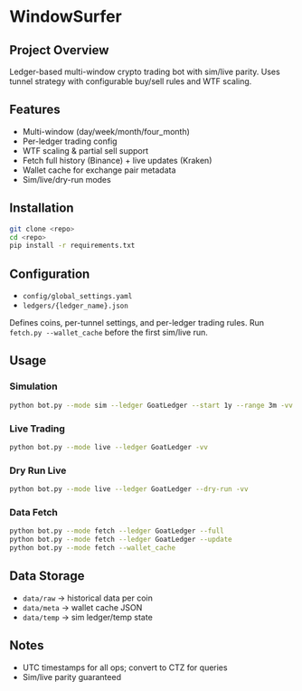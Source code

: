# WindowSurfer

## Project Overview
Ledger-based multi-window crypto trading bot with sim/live parity. Uses tunnel strategy with configurable buy/sell rules and WTF scaling.

## Features
- Multi-window (day/week/month/four_month)
- Per-ledger trading config
- WTF scaling & partial sell support
- Fetch full history (Binance) + live updates (Kraken)
- Wallet cache for exchange pair metadata
- Sim/live/dry-run modes

## Installation
```bash
git clone <repo>
cd <repo>
pip install -r requirements.txt
```

## Configuration
- `config/global_settings.yaml`
- `ledgers/{ledger_name}.json`

Defines coins, per-tunnel settings, and per-ledger trading rules.
Run `fetch.py --wallet_cache` before the first sim/live run.

## Usage
### Simulation
```bash
python bot.py --mode sim --ledger GoatLedger --start 1y --range 3m -vv
```
### Live Trading
```bash
python bot.py --mode live --ledger GoatLedger -vv
```
### Dry Run Live
```bash
python bot.py --mode live --ledger GoatLedger --dry-run -vv
```
### Data Fetch
```bash
python bot.py --mode fetch --ledger GoatLedger --full
python bot.py --mode fetch --ledger GoatLedger --update
python bot.py --mode fetch --wallet_cache
```

## Data Storage
- `data/raw` → historical data per coin
- `data/meta` → wallet cache JSON
- `data/temp` → sim ledger/temp state

## Notes
- UTC timestamps for all ops; convert to CTZ for queries
- Sim/live parity guaranteed
